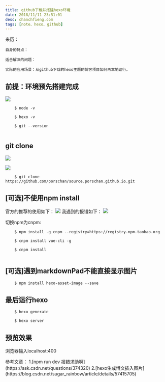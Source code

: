 ```yaml
---
title: github下载并搭建hexo环境
date: 2018/11/11 23:51:01  
desc: chanchfieng.com
tags: [note、hexo、github]
---
```


<div class="tip">
	来历：
		
	自身的特点：

	适合解决的问题：
		
	实际的应用场景：从github下载的hexo主题的博客项目如何再本地运行。
</div>

## 前提：环境预先搭建完成 ##

![](../github-hexo-windows10/20181111235623.jpg)

```
	$ node -v

	$ hexo -v

	$ git --version


```

## git clone ##


![](../github-hexo-windows10/20181111164528.jpg)

![](../github-hexo-windows10/20181111164550.jpg)

```
	$ git clone https://github.com/porschan/source.porschan.github.io.git

```

## [可选]不使用npm install ##

官方的推荐的使用如下：
![](../github-hexo-windows10/20181112000623.jpg)
我遇到的报错如下：
![](../github-hexo-windows10/20181112000814.jpg)

切换npm为cnpm:
```
	$ npm install -g cnpm --registry=https://registry.npm.taobao.org

	$ cnpm install vue-cli -g

	$ cnpm install


```

## [可选]遇到markdownPad不能直接显示图片 ##

```
	$ npm install hexo-asset-image --save

```

## 最后运行hexo ##

```
	$ hexo generate

	$ hexo server

```

## 预览效果 ##

浏览器输入localhost:400

<div class="tip">
	参考文章：
	1.[npm run dev 报错求助啊](https://ask.csdn.net/questions/374320)
	2.[hexo生成博文插入图片](https://blog.csdn.net/sugar_rainbow/article/details/57415705)
</div>
